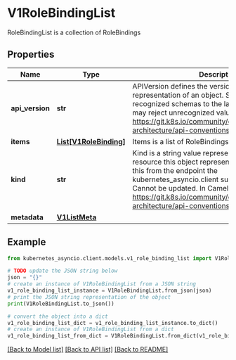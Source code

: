 # V1RoleBindingList

RoleBindingList is a collection of RoleBindings

## Properties

Name | Type | Description | Notes
------------ | ------------- | ------------- | -------------
**api_version** | **str** | APIVersion defines the versioned schema of this representation of an object. Servers should convert recognized schemas to the latest internal value, and may reject unrecognized values. More info: https://git.k8s.io/community/contributors/devel/sig-architecture/api-conventions.md#resources | [optional] 
**items** | [**List[V1RoleBinding]**](V1RoleBinding.md) | Items is a list of RoleBindings | 
**kind** | **str** | Kind is a string value representing the REST resource this object represents. Servers may infer this from the endpoint the kubernetes_asyncio.client submits requests to. Cannot be updated. In CamelCase. More info: https://git.k8s.io/community/contributors/devel/sig-architecture/api-conventions.md#types-kinds | [optional] 
**metadata** | [**V1ListMeta**](V1ListMeta.md) |  | [optional] 

## Example

```python
from kubernetes_asyncio.client.models.v1_role_binding_list import V1RoleBindingList

# TODO update the JSON string below
json = "{}"
# create an instance of V1RoleBindingList from a JSON string
v1_role_binding_list_instance = V1RoleBindingList.from_json(json)
# print the JSON string representation of the object
print(V1RoleBindingList.to_json())

# convert the object into a dict
v1_role_binding_list_dict = v1_role_binding_list_instance.to_dict()
# create an instance of V1RoleBindingList from a dict
v1_role_binding_list_from_dict = V1RoleBindingList.from_dict(v1_role_binding_list_dict)
```
[[Back to Model list]](../README.md#documentation-for-models) [[Back to API list]](../README.md#documentation-for-api-endpoints) [[Back to README]](../README.md)


